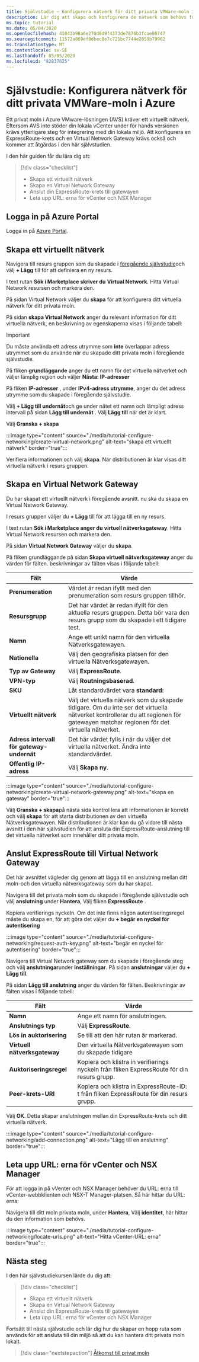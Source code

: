 ```yaml
---
title: Självstudie – Konfigurera nätverk för ditt privata VMWare-moln i Azure
description: Lär dig att skapa och konfigurera de nätverk som behövs för att distribuera ditt privata moln i Azure
ms.topic: tutorial
ms.date: 05/04/2020
ms.openlocfilehash: 41043b98a6e270d8d9f4373de7876b3fcae86747
ms.sourcegitcommit: 11572a869ef8dbec8e7c721bc7744e2859b79962
ms.translationtype: MT
ms.contentlocale: sv-SE
ms.lasthandoff: 05/05/2020
ms.locfileid: "82837625"
---
```

# <a name="tutorial-configure-networking-for-your-vmware-private-cloud-in-azure"></a>Självstudie: Konfigurera nätverk för ditt privata VMWare-moln i Azure

Ett privat moln i Azure VMware-lösningen (AVS) kräver ett virtuellt nätverk. Eftersom AVS inte stöder din lokala vCenter under för hands versionen krävs ytterligare steg för integrering med din lokala miljö. Att konfigurera en ExpressRoute-krets och en Virtual Network Gateway krävs också och kommer att åtgärdas i den här självstudien.

I den här guiden får du lära dig att:

> [!div class="checklist"]
> * Skapa ett virtuellt nätverk
> * Skapa en Virtual Network Gateway
> * Anslut din ExpressRoute-krets till gatewayen
> * Leta upp URL: erna för vCenter och NSX Manager

## <a name="sign-in-to-the-azure-portal"></a>Logga in på Azure Portal

Logga in på [Azure Portal](https://portal.azure.com).

## <a name="create-a-virtual-network"></a>Skapa ett virtuellt nätverk

Navigera till resurs gruppen som du skapade i [föregående självstudie](tutorial-create-private-cloud.md)och välj **+ Lägg** till för att definiera en ny resurs.

I text rutan **Sök i Marketplace skriver du** **Virtual Network**. Hitta Virtual Network resursen och markera den.

På sidan Virtual Network väljer du **skapa** för att konfigurera ditt virtuella nätverk för ditt privata moln.

På sidan **skapa Virtual Network** anger du relevant information för ditt virtuella nätverk, en beskrivning av egenskaperna visas i följande tabell:

> [!IMPORTANT]
> Du måste använda ett adress utrymme som **inte** överlappar adress utrymmet som du använde när du skapade ditt privata moln i föregående självstudie.

På fliken **grundläggande** anger du ett namn för det virtuella nätverket och väljer lämplig region och väljer **Nästa: IP-adresser**

På fliken **IP-adresser** , under **IPv4-adress utrymme**, anger du det adress utrymme som du skapade i föregående självstudie.

Välj **+ Lägg till undernät**och ge under nätet ett namn och lämpligt adress intervall på sidan **Lägg till undernät** . Välj **Lägg till** när det är klart.

Välj **Granska + skapa**

:::image type="content" source="./media/tutorial-configure-networking/create-virtual-network.png" alt-text="skapa ett virtuellt nätverk" border="true":::

Verifiera informationen och välj **skapa**. När distributionen är klar visas ditt virtuella nätverk i resurs gruppen.

## <a name="create-a-virtual-network-gateway"></a>Skapa en Virtual Network Gateway

Du har skapat ett virtuellt nätverk i föregående avsnitt. nu ska du skapa en Virtual Network Gateway.

I resurs gruppen väljer du **+ Lägg** till för att lägga till en ny resurs.

I text rutan **Sök i Marketplace anger du** **virtuell nätverksgateway**. Hitta Virtual Network resursen och markera den.

På sidan **Virtual Network Gateway** väljer du **skapa**.

På fliken grundläggande på sidan **Skapa virtuell nätverksgateway** anger du värden för fälten. beskrivningar av fälten visas i följande tabell:

| Fält | Värde |
| --- | --- |
| **Prenumeration** | Värdet är redan ifyllt med den prenumeration som resurs gruppen tillhör. |
| **Resursgrupp** | Det här värdet är redan ifyllt för den aktuella resurs gruppen. Detta bör vara den resurs grupp som du skapade i ett tidigare test. |
| **Namn** | Ange ett unikt namn för den virtuella Nätverksgatewayen. |
| **Nationella** | Välj den geografiska platsen för den virtuella Nätverksgatewayen. |
| **Typ av Gateway** | Välj **ExpressRoute**. |
| **VPN-typ** | Välj **Routningsbaserad**. |
| **SKU** | Låt standardvärdet vara **standard:** |
| **Virtuellt nätverk** | Välj det virtuella nätverk som du skapade tidigare. Om du inte ser det virtuella nätverket kontrollerar du att regionen för gatewayen matchar regionen för det virtuella nätverket. |
| **Adress intervall för gateway-undernät** | Det här värdet fylls i när du väljer det virtuella nätverket. Ändra inte standardvärdet. |
| **Offentlig IP-adress** | Välj **Skapa ny**. |

:::image type="content" source="./media/tutorial-configure-networking/create-virtual-network-gateway.png" alt-text="skapa en gateway" border="true":::

Välj **Granska + skapa**på nästa sida kontrol lera att informationen är korrekt och välj **skapa** för att starta distributionen av den virtuella Nätverksgatewayen. När distributionen är klar kan du gå vidare till nästa avsnitt i den här självstudien för att ansluta din ExpressRoute-anslutning till det virtuella nätverket som innehåller ditt privata moln.

## <a name="connect-expressroute-to-the-virtual-network-gateway"></a>Anslut ExpressRoute till Virtual Network Gateway

Det här avsnittet vägleder dig genom att lägga till en anslutning mellan ditt moln-och den virtuella nätverksgateway som du har skapat.

Navigera till det privata moln som du skapade i föregående självstudie och välj **anslutning** under **Hantera**, Välj fliken **ExpressRoute** .

Kopiera verifierings nyckeln. Om det inte finns någon autentiseringsregel måste du skapa en, för att göra det väljer du **+ begär en nyckel för autentisering**

:::image type="content" source="./media/tutorial-configure-networking/request-auth-key.png" alt-text="begär en nyckel för autentisering" border="true":::

Navigera till Virtual Network gateway som du skapade i föregående steg och välj **anslutningar**under **Inställningar**. På sidan **anslutningar** väljer du **+ Lägg till**.

På sidan **Lägg till anslutning** anger du värden för fälten. Beskrivningar av fälten visas i följande tabell:

| Fält | Värde |
| --- | --- |
| **Namn**  | Ange ett namn för anslutningen.  |
| **Anslutnings typ**  | Välj **ExpressRoute**.  |
| **Lös in auktorisering**  | Se till att den här rutan är markerad.  |
| **Virtuell nätverksgateway** | Den virtuella Nätverksgatewayen som du skapade tidigare  |
| **Auktoriseringsregel**  | Kopiera och klistra in verifierings nyckeln från fliken ExpressRoute för din resurs grupp. |
| **Peer-krets-URI**  | Kopiera och klistra in ExpressRoute-ID: t från fliken ExpressRoute för din resurs grupp.  |

Välj **OK**. Detta skapar anslutningen mellan din ExpressRoute-krets och ditt virtuella nätverk.

:::image type="content" source="./media/tutorial-configure-networking/add-connection.png" alt-text="Lägg till en anslutning" border="true":::

## <a name="locate-the-urls-for-vcenter-and-nsx-manager"></a>Leta upp URL: erna för vCenter och NSX Manager

För att logga in på vVenter och NSX Manager behöver du URL: erna till vCenter-webbklienten och NSX-T Manager-platsen. Så här hittar du URL: erna:

Navigera till ditt moln privata moln, under **Hantera**, Välj **identitet**, här hittar du den information som behövs.

:::image type="content" source="./media/tutorial-configure-networking/locate-urls.png" alt-text="Hitta vCenter-URL: erna" border="true":::

## <a name="next-steps"></a>Nästa steg

I den här självstudiekursen lärde du dig att:

> [!div class="checklist"]
> * Skapa ett virtuellt nätverk
> * Skapa en Virtual Network Gateway
> * Anslut din ExpressRoute-krets till gatewayen
> * Leta upp URL: erna för vCenter och NSX Manager

Fortsätt till nästa självstudie och lär dig hur du skapar en hopp ruta som används för att ansluta till din miljö så att du kan hantera ditt privata moln lokalt.

> [!div class="nextstepaction"]
> [Åtkomst till privat moln](tutorial-access-private-cloud.md)
